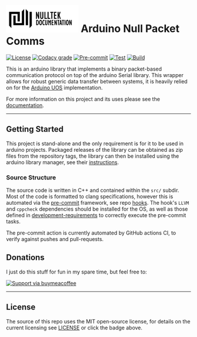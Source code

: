 # ![NullTek Documentation](https://raw.githubusercontent.com/CreatingNull/NullTek-Assets/main/img/logo/NullTekDocumentationLogo.png) Arduino Null Packet Comms

[![License](https://img.shields.io/:license-mit-blue.svg?style=flat-square)](LICENSE.md)
[![Codacy grade](https://img.shields.io/codacy/grade/ec4a482e4a4f4fbdb0ddb0a268916f23?logo=codacy&style=flat-square)](https://app.codacy.com/gh/CreatingNull/Null-Packet-Comms-Arduino/dashboard?branch=master)
[![Pre-commit](https://img.shields.io/github/workflow/status/CreatingNull/Null-Packet-Comms-Arduino/pre-commit?logo=pre-commit&style=flat-square&label=code%20format)](https://github.com/CreatingNull/Null-Packet-Comms-Arduino/actions/workflows/run-pre-commit.yaml)
[![Test](https://img.shields.io/github/workflow/status/CreatingNull/Null-Packet-Comms-Arduino/test?logo=github&style=flat-square&label=Tests)](https://github.com/CreatingNull/Null-Packet-Comms-Arduino/actions/workflows/run-test.yaml)
[![Build](https://img.shields.io/github/workflow/status/CreatingNull/Null-Packet-Comms-Arduino/build?logo=github&style=flat-square&label=build)](https://github.com/CreatingNull/Null-Packet-Comms-Arduino/actions/workflows/run-build.yaml)

This is an arduino library that implements a binary packet-based communication protocol on top of the arduino Serial library.
This wrapper allows for robust generic data transfer between systems, it is heavily relied on for the [Arduino UOS](https://github.com/CreatingNull/UOS-Arduino) implementation.

For more information on this project and its uses please see the [documentation](https://wiki.nulltek.xyz/protocols/npc/).

---

## Getting Started

This project is stand-alone and the only requirement is for it to be used in arduino projects.
Packaged releases of the library can be obtained as zip files from the repository tags, the library can then be installed using the arduino library manager, see their [instructions](https://docs.arduino.cc/software/ide-v1/tutorials/installing-libraries).

### Source Structure

The source code is written in C++ and contained within the `src/` subdir.
Most of the code is formatted to clang specifications, however this is automated via the [pre-commit](https://github.com/pre-commit/pre-commit) framework, see repo [hooks](.pre-commit-config.yaml).
The hook's `LLVM` and `cppcheck` dependencies should be installed for the OS, as well as those defined in [development-requirements](resources/development-requirements.txt) to correctly execute the pre-commit tasks.

The pre-commit action is currently automated by GitHub actions CI, to verify against pushes and pull-requests.

## Donations

I just do this stuff for fun in my spare time, but feel free to:

[![Support via buymeacoffee](https://www.buymeacoffee.com/assets/img/custom_images/orange_img.png)](https://www.buymeacoffee.com/nulltek)

---

## License

The source of this repo uses the MIT open-source license, for details on the current licensing see [LICENSE](LICENSE.md) or click the badge above.
